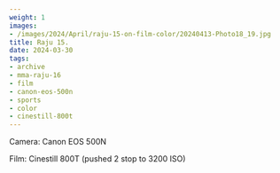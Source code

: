 ```yaml
---
weight: 1
images:
- /images/2024/April/raju-15-on-film-color/20240413-Photo18_19.jpg
title: Raju 15.
date: 2024-03-30
tags:
- archive
- mma-raju-16
- film
- canon-eos-500n
- sports
- color
- cinestill-800t
---
```


Camera: Canon EOS 500N

Film: Cinestill 800T (pushed 2 stop to 3200 ISO)